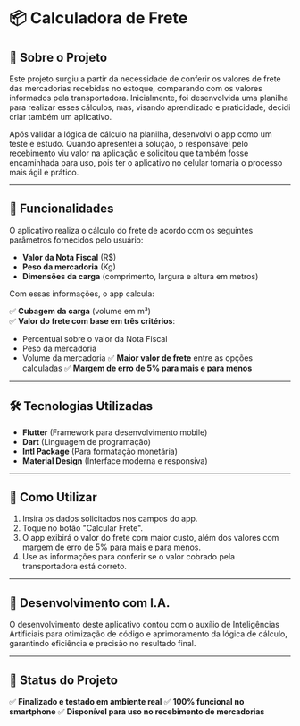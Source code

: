 # 📦 Calculadora de Frete

## 📖 Sobre o Projeto

Este projeto surgiu a partir da necessidade de conferir os valores de frete das mercadorias recebidas no estoque, comparando com os valores informados pela transportadora. Inicialmente, foi desenvolvida uma planilha para realizar esses cálculos, mas, visando aprendizado e praticidade, decidi criar também um aplicativo.

Após validar a lógica de cálculo na planilha, desenvolvi o app como um teste e estudo. Quando apresentei a solução, o responsável pelo recebimento viu valor na aplicação e solicitou que também fosse encaminhada para uso, pois ter o aplicativo no celular tornaria o processo mais ágil e prático.

---

## 🚀 Funcionalidades

O aplicativo realiza o cálculo do frete de acordo com os seguintes parâmetros fornecidos pelo usuário:

- **Valor da Nota Fiscal** (R$)
- **Peso da mercadoria** (Kg)
- **Dimensões da carga** (comprimento, largura e altura em metros)

Com essas informações, o app calcula:

✅ **Cubagem da carga** (volume em m³)  
✅ **Valor do frete com base em três critérios**:
   - Percentual sobre o valor da Nota Fiscal
   - Peso da mercadoria
   - Volume da mercadoria
✅ **Maior valor de frete** entre as opções calculadas
✅ **Margem de erro de 5% para mais e para menos**

---

## 🛠️ Tecnologias Utilizadas

- **Flutter** (Framework para desenvolvimento mobile)
- **Dart** (Linguagem de programação)
- **Intl Package** (Para formatação monetária)
- **Material Design** (Interface moderna e responsiva)

---

## 📲 Como Utilizar

1. Insira os dados solicitados nos campos do app.
2. Toque no botão "Calcular Frete".
3. O app exibirá o valor do frete com maior custo, além dos valores com margem de erro de 5% para mais e para menos.
4. Use as informações para conferir se o valor cobrado pela transportadora está correto.

---

## 🤖 Desenvolvimento com I.A.

O desenvolvimento deste aplicativo contou com o auxílio de Inteligências Artificiais para otimização de código e aprimoramento da lógica de cálculo, garantindo eficiência e precisão no resultado final.

---

## 📌 Status do Projeto

✅ **Finalizado e testado em ambiente real**
✅ **100% funcional no smartphone**
✅ **Disponível para uso no recebimento de mercadorias**

